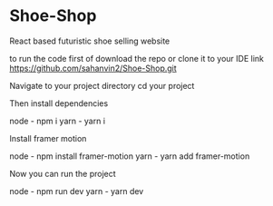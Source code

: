 # Shoe-Shop
React based futuristic shoe selling website 

to run the code first of download the repo or clone it to your IDE 
link https://github.com/sahanvin2/Shoe-Shop.git

Navigate to your project directory
cd your project

Then install dependencies

node  - npm i
yarn - yarn i

Install framer motion 

node - npm install framer-motion
yarn - yarn add framer-motion

Now you can run the project 

node - npm run dev 
yarn - yarn dev

